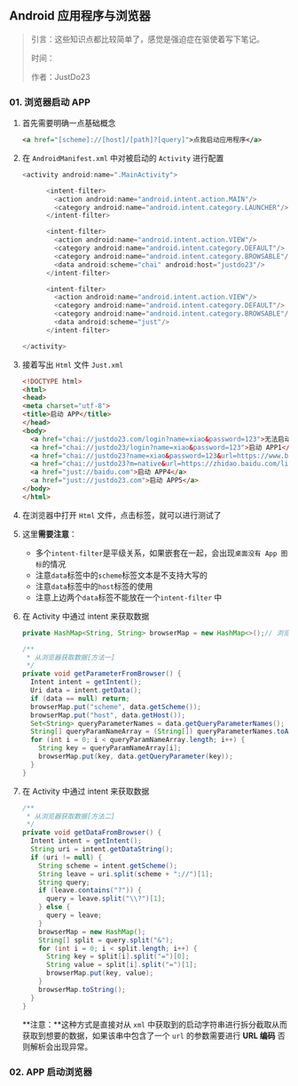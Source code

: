 ## Android 应用程序与浏览器

> 引言：这些知识点都比较简单了，感觉是强迫症在驱使着写下笔记。
>
> 时间：
>
> 作者：JustDo23

### 01. 浏览器启动 APP

1. 首先需要明确一点基础概念

   ```xml
   <a href="[scheme]://[host]/[path]?[query]">点我启动应用程序</a> 
   ```

2. 在 `AndroidManifest.xml` 中对被启动的 `Activity` 进行配置

   ```java
   <activity android:name=".MainActivity">

         <intent-filter>
           <action android:name="android.intent.action.MAIN"/>
           <category android:name="android.intent.category.LAUNCHER"/>
         </intent-filter>

         <intent-filter>
           <action android:name="android.intent.action.VIEW"/>
           <category android:name="android.intent.category.DEFAULT"/>
           <category android:name="android.intent.category.BROWSABLE"/>
           <data android:scheme="chai" android:host="justdo23"/>
         </intent-filter>

         <intent-filter>
           <action android:name="android.intent.action.VIEW"/>
           <category android:name="android.intent.category.DEFAULT"/>
           <category android:name="android.intent.category.BROWSABLE"/>
           <data android:scheme="just"/>
         </intent-filter>

   </activity>
   ```

3. 接着写出 `Html` 文件 `Just.xml`

   ```html
   <!DOCTYPE html>
   <html>
   <head>
   <meta charset="utf-8">
   <title>启动 APP</title>
   </head>
   <body>
     <a href="chai://justdo23.com/login?name=xiao&password=123">无法启动</a>
     <a href="chai://justdo23/login?name=xiao&password=123">启动 APP1</a>
     <a href="chai://justdo23?name=xiao&password=123&url=https://www.baidu.com">启动 APP2</a>
     <a href="chai://justdo23?m=native&url=https://zhidao.baidu.com/list?cid=103106">启动 APP3</a>
     <a href="just://baidu.com">启动 APP4</a>
     <a href="just://justdo23.com">启动 APP5</a>
   </body>
   </html>
   ```

4. 在浏览器中打开 `Html` 文件，点击标签，就可以进行测试了

5. 这里**需要注意**：

   - 多个`intent-filter`是平级关系，如果嵌套在一起，会出现`桌面没有 App 图标`的情况
   - 注意`data`标签中的`scheme`标签文本是不支持大写的
   - 注意`data`标签中的`host`标签的使用
   - 注意上边两个`data`标签不能放在一个`intent-filter` 中

6. 在 Activity 中通过 intent 来获取数据

   ```java
   private HashMap<String, String> browserMap = new HashMap<>();// 浏览器数据

   /**
    * 从浏览器获取数据[方法一]
    */
   private void getParameterFromBrowser() {
     Intent intent = getIntent();
     Uri data = intent.getData();
     if (data == null) return;
     browserMap.put("scheme", data.getScheme());
     browserMap.put("host", data.getHost());
     Set<String> queryParameterNames = data.getQueryParameterNames();
     String[] queryParamNameArray = (String[]) queryParameterNames.toArray();
     for (int i = 0; i < queryParamNameArray.length; i++) {
       String key = queryParamNameArray[i];
       browserMap.put(key, data.getQueryParameter(key));
     }
   }
   ```

7. 在 Activity 中通过 intent 来获取数据

   ```java
   /**
    * 从浏览器获取数据[方法二]
    */
   private void getDataFromBrowser() {
     Intent intent = getIntent();
     String uri = intent.getDataString();
     if (uri != null) {
       String scheme = intent.getScheme();
       String leave = uri.split(scheme + "://")[1];
       String query;
       if (leave.contains("?")) {
         query = leave.split("\\?")[1];
       } else {
         query = leave;
       }
       browserMap = new HashMap();
       String[] split = query.split("&");
       for (int i = 0; i < split.length; i++) {
         String key = split[i].split("=")[0];
         String value = split[i].split("=")[1];
         browserMap.put(key, value);
       }
       browserMap.toString();
     }
   }
   ```

   **注意：**这种方式是直接对从 `xml` 中获取到的启动字符串进行拆分截取从而获取到想要的数据，如果该串中包含了一个 `url` 的参数需要进行 **URL 编码** 否则解析会出现异常。


### 02. APP 启动浏览器 



























